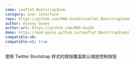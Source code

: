 ```yaml
---
name: Leaflet.BootstrapZoom
category: user-interface
repo: https://github.com/MAD-GooZe/Leaflet.BootstrapZoom
author: Alexey Gusev
author-url: https://github.com/MAD-GooZe
demo: https://mad-gooze.github.io/Leaflet.BootstrapZoom/
compatible-v0:
compatible-v1: true
---
```


使用 Twitter Bootstrap 样式的按钮覆盖默认缩放控制按钮
